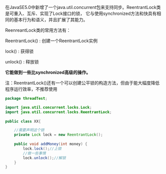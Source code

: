在JavaSE5.0中新增了一个java.util.concurrent包来支持同步。ReentrantLock类是可重入、互斥、实现了Lock接口的锁， 它与使用synchronized方法和快具有相同的基本行为和语义，并且扩展了其能力。

ReenreantLock类的常用方法有：

ReentrantLock\(\) : 创建一个ReentrantLock实例

lock\(\) : 获得锁

unlock\(\) : 释放锁

**它能做到一些比synchronized高级的操作。**

注：ReentrantLock\(\)还有一个可以创建公平锁的构造方法，但由于能大幅度降低程序运行效率，不推荐使用

```java
package threadTest;  

import java.util.concurrent.locks.Lock;  
import java.util.concurrent.locks.ReentrantLock;  
 
public class XX{  

    //需要声明这个锁  
    private Lock lock = new ReentrantLock();  
 
    public void addMoney(int money) {  
        lock.lock();//上锁  
        //做一些事情
        lock.unlock();//解锁  
    }
}
```



